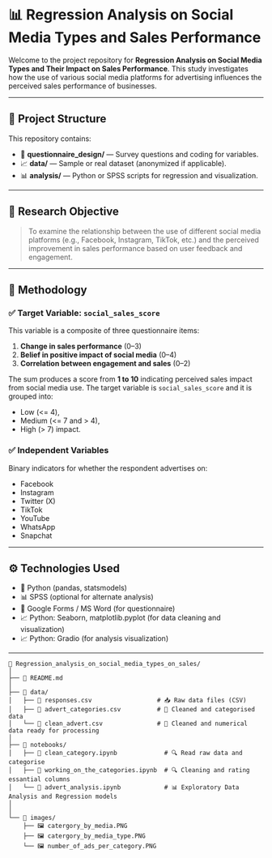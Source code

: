 # 📊 Regression Analysis on Social Media Types and Sales Performance

Welcome to the project repository for **Regression Analysis on Social Media Types and Their Impact on Sales Performance**. This study investigates how the use of various social media platforms for advertising influences the perceived sales performance of businesses.

---

## 📁 Project Structure

This repository contains:
- 📄 **questionnaire_design/** — Survey questions and coding for variables.
- 📈 **data/** — Sample or real dataset (anonymized if applicable).
- 📊 **analysis/** — Python or SPSS scripts for regression and visualization.

---

## 🎯 Research Objective

> To examine the relationship between the use of different social media platforms (e.g., Facebook, Instagram, TikTok, etc.) and the perceived improvement in sales performance based on user feedback and engagement.

---

## 🧠 Methodology

### ✅ Target Variable: `social_sales_score`
This variable is a composite of three questionnaire items:
1. **Change in sales performance** (0–3)
2. **Belief in positive impact of social media** (0–4)
3. **Correlation between engagement and sales** (0–2)

The sum produces a score from **1 to 10** indicating perceived sales impact from social media use.
The target variable is `social_sales_score` and it is grouped into:
- Low (<= 4),
- Medium (<= 7 and > 4),
- High (> 7) impact.

### ✅ Independent Variables
Binary indicators for whether the respondent advertises on:
- Facebook
- Instagram
- Twitter (X)
- TikTok
- YouTube
- WhatsApp
- Snapchat

---

## ⚙️ Technologies Used

- 🐍 Python (pandas, statsmodels)
- 📊 SPSS (optional for alternate analysis)
- 📄 Google Forms / MS Word (for questionnaire)
- 📈 Python: Seaborn, matplotlib.pyplot (for data cleaning and visualization)
- 📈 Python: Gradio (for analysis visualization)
  
---
```
📁 Regression_analysis_on_social_media_types_on_sales/
│
├── 📄 README.md
│
├── 📁 data/
│   ├── 📄 responses.csv                  # 📥 Raw data files (CSV)
│   ├── 📄 advert_categories.csv          # 🧹 Cleaned and categorised data 
│   └── 📄 clean_advert.csv               # 🧹 Cleaned and numerical data ready for processing
│
├── 📁 notebooks/
│   ├── 📓 clean_category.ipynb             # 🔍 Read raw data and categorise
│   ├── 📓 working_on_the_categories.ipynb  # 🔍 Cleaning and rating essantial columns
│   └── 📓 advert_analysis.ipynb            # 📊 Exploratory Data Analysis and Regression models
│
│
└── 📁 images/
    ├── 🖼️ catergory_by_media.PNG
    ├── 🖼️ catergory_by_media_type.PNG
    └── 🖼️ number_of_ads_per_category.PNG
```

